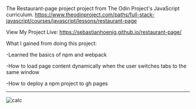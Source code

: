 The Restaurant-page project project from The Odin Project's JavaScript curriculum. https://www.theodinproject.com/paths/full-stack-javascript/courses/javascript/lessons/restaurant-page

View My Project Live: https://sebastianhoenig.github.io/restaurant-page/

What I gained from doing this project:

-Learned the basics of npm and webpack

-How to load page content dynamically when the user switches tabs to the same window

-How to deploy a npm project to gh pages

---

![calc](https://user-images.githubusercontent.com/90109108/149429048-90befe81-b00e-4618-bf26-7b6f88d2cd39.gif)
